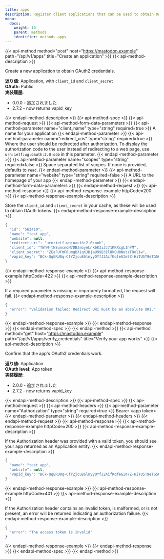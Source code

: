 ```yaml
---
title: apps
description: Register client applications that can be used to obtain OAuth tokens.
menu:
  docs:
    weight: 10
    parent: methods
    identifier: methods-apps
---
```


{{< api-method method="post" host="https://mastodon.example" path="/api/v1/apps" title="Create an application" >}}
{{< api-method-description >}}

Create a new application to obtain OAuth2 credentials.

**返り値:** Application, with `client_id` and `client_secret`\
**OAuth:** Public\
**実装履歴:**

- 0.0.0 - 追加されました
- 2.7.2 - now returns vapid_key

{{< endapi-method-description >}}
{{< api-method-spec >}}
{{< api-method-request >}}
{{< api-method-form-data-parameters >}}
{{< api-method-parameter name="client_name" type="string" required=true >}}
A name for your application
{{< endapi-method-parameter >}}
{{< api-method-parameter name="redirect_uris" type="string" required=true >}}
Where the user should be redirected after authorization. To display the authorization code to the user instead of redirecting to a web page, use `urn:ietf:wg:oauth:2.0:oob` in this parameter.
{{< endapi-method-parameter >}}
{{< api-method-parameter name="scopes" type="string" required=false >}}
Space separated list of scopes. If none is provided, defaults to `read`.
{{< endapi-method-parameter >}}
{{< api-method-parameter name="website" type="string" required=false >}}
A URL to the homepage of your app
{{< endapi-method-parameter >}}
{{< endapi-method-form-data-parameters >}}
{{< endapi-method-request >}}
{{< api-method-response >}}
{{< api-method-response-example httpCode=200 >}}
{{< api-method-response-example-description >}}

Store the `client_id` and `client_secret` in your cache, as these will be used to obtain OAuth tokens.
{{< endapi-method-response-example-description >}}


```javascript
{
  "id": "563419",
  "name": "test app",
  "website": null,
  "redirect_uri": "urn:ietf:wg:oauth:2.0:oob",
  "client_id": "TWhM-tNSuncnqN7DBJmoyeLnk6K3iJJ71KKXxgL1hPM",
  "client_secret": "ZEaFUFmF0umgBX1qKJDjaU99Q31lDkOU8NutzTOoliw",
  "vapid_key": "BCk-QqERU0q-CfYZjcuB6lnyyOYfJ2AifKqfeGIm7Z-HiTU5T9eTG5GxVA0_OH5mMlI4UkkDTpaZwozy0TzdZ2M="
}
```
{{< endapi-method-response-example >}}
{{< api-method-response-example httpCode=422 >}}
{{< api-method-response-example-description >}}

If a required parameter is missing or improperly formatted, the request will fail.
{{< endapi-method-response-example-description >}}


```javascript
{
  "error": "Validation failed: Redirect URI must be an absolute URI."
}
```
{{< endapi-method-response-example >}}
{{< endapi-method-response >}}
{{< endapi-method-spec >}}
{{< endapi-method >}}
{{< api-method method="get" host="https://mastodon.example" path="/api/v1/apps/verify_credentials" title="Verify your app works" >}}
{{< api-method-description >}}

Confirm that the app's OAuth2 credentials work.

**返り値:** Application\
**OAuth level:** App token\
**実装履歴:**

- 2.0.0 - 追加されました
- 2.7.2 - now returns vapid_key

{{< endapi-method-description >}}
{{< api-method-spec >}}
{{< api-method-request >}}
{{< api-method-headers >}}
{{< api-method-parameter name="Authorization" type="string" required=true >}}
Bearer &lt;app token&gt;
{{< endapi-method-parameter >}}
{{< endapi-method-headers >}}
{{< endapi-method-request >}}
{{< api-method-response >}}
{{< api-method-response-example httpCode=200 >}}
{{< api-method-response-example-description >}}

If the Authorization header was provided with a valid token, you should see your app returned as an Application entity.
{{< endapi-method-response-example-description >}}


```javascript
{
  "name": "test app",
  "website": null,
  "vapid_key": "BCk-QqERU0q-CfYZjcuB6lnyyOYfJ2AifKqfeGIm7Z-HiTU5T9eTG5GxVA0_OH5mMlI4UkkDTpaZwozy0TzdZ2M="
}
```
{{< endapi-method-response-example >}}
{{< api-method-response-example httpCode=401 >}}
{{< api-method-response-example-description >}}

If the Authorization header contains an invalid token, is malformed, or is not present, an error will be returned indicating an authorization failure.
{{< endapi-method-response-example-description >}}


```javascript
{
  "error": "The access token is invalid"
}
```
{{< endapi-method-response-example >}}
{{< endapi-method-response >}}
{{< endapi-method-spec >}}
{{< endapi-method >}}


